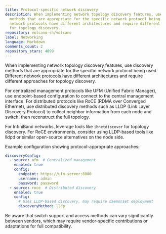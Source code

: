 ```yaml
---
title: Protocol-specific network discovery
description: When implementing network topology discovery features, use discovery
  methods that are appropriate for the specific network protocol being used. Different
  network protocols have different architectures and require different approaches
  for topology discovery.
repository: volcano-sh/volcano
label: Networking
language: Markdown
comments_count: 2
repository_stars: 4899
---
```


When implementing network topology discovery features, use discovery methods that are appropriate for the specific network protocol being used. Different network protocols have different architectures and require different approaches for topology discovery.

For centralized management protocols like UFM (Unified Fabric Manager), use endpoint-based configuration to connect to the central management interface. For distributed protocols like RoCE (RDMA over Converged Ethernet), use distributed discovery methods such as LLDP (Link Layer Discovery Protocol) to collect neighbor information from each node and switch, then reconstruct the full topology.

For InfiniBand networks, leverage tools like `ibnetdiscover` for topology discovery. For RoCE environments, consider using LLDP-based tools like lldpd or similar open-source alternatives on the node side.

Example configuration showing protocol-appropriate approaches:

```yaml
discoveryConfig:
  - source: ufm  # Centralized management
    enabled: true
    config:
      endpoint: https://ufm-server:8080
      username: admin
      password: password
  - source: roce  # Distributed discovery
    enabled: true
    config:
      # Uses LLDP-based discovery, may require daemonset deployment
      discoveryMethod: lldp
```

Be aware that switch support and access methods can vary significantly between vendors, which may require vendor-specific contributions or adaptations for full compatibility.